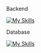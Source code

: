 Backend

[![My Skills](https://skills.thijs.gg/icons?i=nodejs)](https://skills.thijs.gg)

Database

[![My Skills](https://skills.thijs.gg/icons?i=mongodb)](https://skills.thijs.gg)
